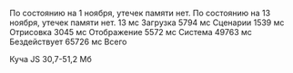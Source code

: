 По состоянию на 1 ноября, утечек памяти нет.
По состоянию на 13 ноября, утечек памяти нет. 
13 мс  Загрузка
5794 мс  Сценарии
1539 мс  Отрисовка
3045 мс  Отображение
5572 мс  Система
49763 мс  Бездействует
65726 мс  Всего

Куча JS 30,7-51,2 Мб
